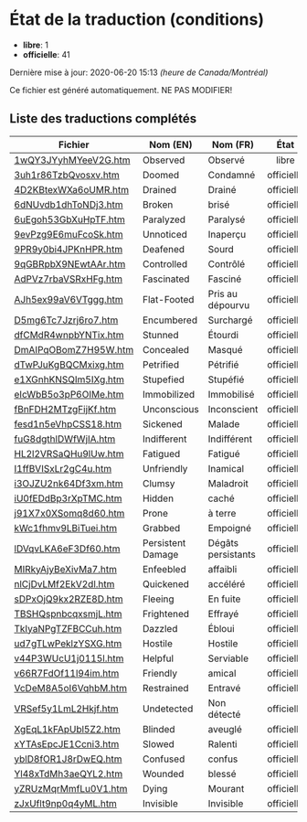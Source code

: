 # État de la traduction (conditions)

 * **libre**: 1
 * **officielle**: 41


Dernière mise à jour: 2020-06-20 15:13 *(heure de Canada/Montréal)*

Ce fichier est généré automatiquement. NE PAS MODIFIER!
## Liste des traductions complétés

| Fichier   | Nom (EN)    | Nom (FR)    | État |
|-----------|-------------|-------------|:----:|
|[1wQY3JYyhMYeeV2G.htm](conditions/1wQY3JYyhMYeeV2G.htm)|Observed|Observé|libre|
|[3uh1r86TzbQvosxv.htm](conditions/3uh1r86TzbQvosxv.htm)|Doomed|Condamné|officielle|
|[4D2KBtexWXa6oUMR.htm](conditions/4D2KBtexWXa6oUMR.htm)|Drained|Drainé|officielle|
|[6dNUvdb1dhToNDj3.htm](conditions/6dNUvdb1dhToNDj3.htm)|Broken|brisé|officielle|
|[6uEgoh53GbXuHpTF.htm](conditions/6uEgoh53GbXuHpTF.htm)|Paralyzed|Paralysé|officielle|
|[9evPzg9E6muFcoSk.htm](conditions/9evPzg9E6muFcoSk.htm)|Unnoticed|Inaperçu|officielle|
|[9PR9y0bi4JPKnHPR.htm](conditions/9PR9y0bi4JPKnHPR.htm)|Deafened|Sourd|officielle|
|[9qGBRpbX9NEwtAAr.htm](conditions/9qGBRpbX9NEwtAAr.htm)|Controlled|Contrôlé|officielle|
|[AdPVz7rbaVSRxHFg.htm](conditions/AdPVz7rbaVSRxHFg.htm)|Fascinated|Fasciné|officielle|
|[AJh5ex99aV6VTggg.htm](conditions/AJh5ex99aV6VTggg.htm)|Flat-Footed|Pris au dépourvu|officielle|
|[D5mg6Tc7Jzrj6ro7.htm](conditions/D5mg6Tc7Jzrj6ro7.htm)|Encumbered|Surchargé|officielle|
|[dfCMdR4wnpbYNTix.htm](conditions/dfCMdR4wnpbYNTix.htm)|Stunned|Étourdi|officielle|
|[DmAIPqOBomZ7H95W.htm](conditions/DmAIPqOBomZ7H95W.htm)|Concealed|Masqué|officielle|
|[dTwPJuKgBQCMxixg.htm](conditions/dTwPJuKgBQCMxixg.htm)|Petrified|Pétrifié|officielle|
|[e1XGnhKNSQIm5IXg.htm](conditions/e1XGnhKNSQIm5IXg.htm)|Stupefied|Stupéfié|officielle|
|[eIcWbB5o3pP6OIMe.htm](conditions/eIcWbB5o3pP6OIMe.htm)|Immobilized|Immobilisé|officielle|
|[fBnFDH2MTzgFijKf.htm](conditions/fBnFDH2MTzgFijKf.htm)|Unconscious|Inconscient|officielle|
|[fesd1n5eVhpCSS18.htm](conditions/fesd1n5eVhpCSS18.htm)|Sickened|Malade|officielle|
|[fuG8dgthlDWfWjIA.htm](conditions/fuG8dgthlDWfWjIA.htm)|Indifferent|Indifférent|officielle|
|[HL2l2VRSaQHu9lUw.htm](conditions/HL2l2VRSaQHu9lUw.htm)|Fatigued|Fatigué|officielle|
|[I1ffBVISxLr2gC4u.htm](conditions/I1ffBVISxLr2gC4u.htm)|Unfriendly|Inamical|officielle|
|[i3OJZU2nk64Df3xm.htm](conditions/i3OJZU2nk64Df3xm.htm)|Clumsy|Maladroit|officielle|
|[iU0fEDdBp3rXpTMC.htm](conditions/iU0fEDdBp3rXpTMC.htm)|Hidden|caché|officielle|
|[j91X7x0XSomq8d60.htm](conditions/j91X7x0XSomq8d60.htm)|Prone|à terre|officielle|
|[kWc1fhmv9LBiTuei.htm](conditions/kWc1fhmv9LBiTuei.htm)|Grabbed|Empoigné|officielle|
|[lDVqvLKA6eF3Df60.htm](conditions/lDVqvLKA6eF3Df60.htm)|Persistent Damage|Dégâts persistants|officielle|
|[MIRkyAjyBeXivMa7.htm](conditions/MIRkyAjyBeXivMa7.htm)|Enfeebled|affaibli|officielle|
|[nlCjDvLMf2EkV2dl.htm](conditions/nlCjDvLMf2EkV2dl.htm)|Quickened|accéléré|officielle|
|[sDPxOjQ9kx2RZE8D.htm](conditions/sDPxOjQ9kx2RZE8D.htm)|Fleeing|En fuite|officielle|
|[TBSHQspnbcqxsmjL.htm](conditions/TBSHQspnbcqxsmjL.htm)|Frightened|Effrayé|officielle|
|[TkIyaNPgTZFBCCuh.htm](conditions/TkIyaNPgTZFBCCuh.htm)|Dazzled|Ébloui|officielle|
|[ud7gTLwPeklzYSXG.htm](conditions/ud7gTLwPeklzYSXG.htm)|Hostile|Hostile|officielle|
|[v44P3WUcU1j0115l.htm](conditions/v44P3WUcU1j0115l.htm)|Helpful|Serviable|officielle|
|[v66R7FdOf11l94im.htm](conditions/v66R7FdOf11l94im.htm)|Friendly|amical|officielle|
|[VcDeM8A5oI6VqhbM.htm](conditions/VcDeM8A5oI6VqhbM.htm)|Restrained|Entravé|officielle|
|[VRSef5y1LmL2Hkjf.htm](conditions/VRSef5y1LmL2Hkjf.htm)|Undetected|Non détecté|officielle|
|[XgEqL1kFApUbl5Z2.htm](conditions/XgEqL1kFApUbl5Z2.htm)|Blinded|aveuglé|officielle|
|[xYTAsEpcJE1Ccni3.htm](conditions/xYTAsEpcJE1Ccni3.htm)|Slowed|Ralenti|officielle|
|[yblD8fOR1J8rDwEQ.htm](conditions/yblD8fOR1J8rDwEQ.htm)|Confused|confus|officielle|
|[Yl48xTdMh3aeQYL2.htm](conditions/Yl48xTdMh3aeQYL2.htm)|Wounded|blessé|officielle|
|[yZRUzMqrMmfLu0V1.htm](conditions/yZRUzMqrMmfLu0V1.htm)|Dying|Mourant|officielle|
|[zJxUflt9np0q4yML.htm](conditions/zJxUflt9np0q4yML.htm)|Invisible|Invisible|officielle|
